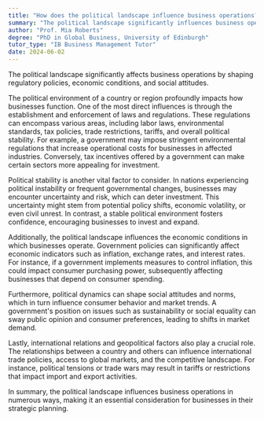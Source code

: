```yaml
---
title: "How does the political landscape influence business operations?"
summary: "The political landscape significantly influences business operations by shaping regulatory policies, economic conditions, and social attitudes."
author: "Prof. Mia Roberts"
degree: "PhD in Global Business, University of Edinburgh"
tutor_type: "IB Business Management Tutor"
date: 2024-06-02
---
```


The political landscape significantly affects business operations by shaping regulatory policies, economic conditions, and social attitudes.

The political environment of a country or region profoundly impacts how businesses function. One of the most direct influences is through the establishment and enforcement of laws and regulations. These regulations can encompass various areas, including labor laws, environmental standards, tax policies, trade restrictions, tariffs, and overall political stability. For example, a government may impose stringent environmental regulations that increase operational costs for businesses in affected industries. Conversely, tax incentives offered by a government can make certain sectors more appealing for investment.

Political stability is another vital factor to consider. In nations experiencing political instability or frequent governmental changes, businesses may encounter uncertainty and risk, which can deter investment. This uncertainty might stem from potential policy shifts, economic volatility, or even civil unrest. In contrast, a stable political environment fosters confidence, encouraging businesses to invest and expand.

Additionally, the political landscape influences the economic conditions in which businesses operate. Government policies can significantly affect economic indicators such as inflation, exchange rates, and interest rates. For instance, if a government implements measures to control inflation, this could impact consumer purchasing power, subsequently affecting businesses that depend on consumer spending.

Furthermore, political dynamics can shape social attitudes and norms, which in turn influence consumer behavior and market trends. A government's position on issues such as sustainability or social equality can sway public opinion and consumer preferences, leading to shifts in market demand.

Lastly, international relations and geopolitical factors also play a crucial role. The relationships between a country and others can influence international trade policies, access to global markets, and the competitive landscape. For instance, political tensions or trade wars may result in tariffs or restrictions that impact import and export activities.

In summary, the political landscape influences business operations in numerous ways, making it an essential consideration for businesses in their strategic planning.
    